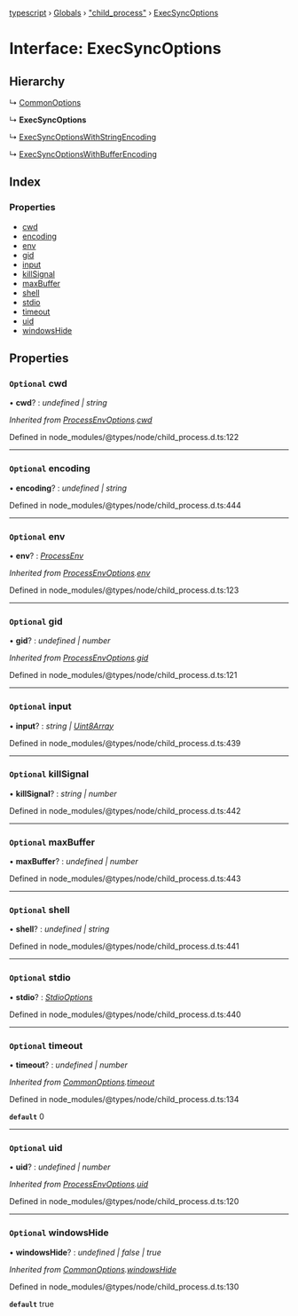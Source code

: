 [typescript](../README.md) › [Globals](../globals.md) › ["child_process"](../modules/_child_process_.md) › [ExecSyncOptions](_child_process_.execsyncoptions.md)

# Interface: ExecSyncOptions

## Hierarchy

  ↳ [CommonOptions](_child_process_.commonoptions.md)

  ↳ **ExecSyncOptions**

  ↳ [ExecSyncOptionsWithStringEncoding](_child_process_.execsyncoptionswithstringencoding.md)

  ↳ [ExecSyncOptionsWithBufferEncoding](_child_process_.execsyncoptionswithbufferencoding.md)

## Index

### Properties

* [cwd](_child_process_.execsyncoptions.md#optional-cwd)
* [encoding](_child_process_.execsyncoptions.md#optional-encoding)
* [env](_child_process_.execsyncoptions.md#optional-env)
* [gid](_child_process_.execsyncoptions.md#optional-gid)
* [input](_child_process_.execsyncoptions.md#optional-input)
* [killSignal](_child_process_.execsyncoptions.md#optional-killsignal)
* [maxBuffer](_child_process_.execsyncoptions.md#optional-maxbuffer)
* [shell](_child_process_.execsyncoptions.md#optional-shell)
* [stdio](_child_process_.execsyncoptions.md#optional-stdio)
* [timeout](_child_process_.execsyncoptions.md#optional-timeout)
* [uid](_child_process_.execsyncoptions.md#optional-uid)
* [windowsHide](_child_process_.execsyncoptions.md#optional-windowshide)

## Properties

### `Optional` cwd

• **cwd**? : *undefined | string*

*Inherited from [ProcessEnvOptions](_child_process_.processenvoptions.md).[cwd](_child_process_.processenvoptions.md#optional-cwd)*

Defined in node_modules/@types/node/child_process.d.ts:122

___

### `Optional` encoding

• **encoding**? : *undefined | string*

Defined in node_modules/@types/node/child_process.d.ts:444

___

### `Optional` env

• **env**? : *[ProcessEnv](nodejs.processenv.md)*

*Inherited from [ProcessEnvOptions](_child_process_.processenvoptions.md).[env](_child_process_.processenvoptions.md#optional-env)*

Defined in node_modules/@types/node/child_process.d.ts:123

___

### `Optional` gid

• **gid**? : *undefined | number*

*Inherited from [ProcessEnvOptions](_child_process_.processenvoptions.md).[gid](_child_process_.processenvoptions.md#optional-gid)*

Defined in node_modules/@types/node/child_process.d.ts:121

___

### `Optional` input

• **input**? : *string | [Uint8Array](uint8array.md)*

Defined in node_modules/@types/node/child_process.d.ts:439

___

### `Optional` killSignal

• **killSignal**? : *string | number*

Defined in node_modules/@types/node/child_process.d.ts:442

___

### `Optional` maxBuffer

• **maxBuffer**? : *undefined | number*

Defined in node_modules/@types/node/child_process.d.ts:443

___

### `Optional` shell

• **shell**? : *undefined | string*

Defined in node_modules/@types/node/child_process.d.ts:441

___

### `Optional` stdio

• **stdio**? : *[StdioOptions](../modules/_child_process_.md#stdiooptions)*

Defined in node_modules/@types/node/child_process.d.ts:440

___

### `Optional` timeout

• **timeout**? : *undefined | number*

*Inherited from [CommonOptions](_child_process_.commonoptions.md).[timeout](_child_process_.commonoptions.md#optional-timeout)*

Defined in node_modules/@types/node/child_process.d.ts:134

**`default`** 0

___

### `Optional` uid

• **uid**? : *undefined | number*

*Inherited from [ProcessEnvOptions](_child_process_.processenvoptions.md).[uid](_child_process_.processenvoptions.md#optional-uid)*

Defined in node_modules/@types/node/child_process.d.ts:120

___

### `Optional` windowsHide

• **windowsHide**? : *undefined | false | true*

*Inherited from [CommonOptions](_child_process_.commonoptions.md).[windowsHide](_child_process_.commonoptions.md#optional-windowshide)*

Defined in node_modules/@types/node/child_process.d.ts:130

**`default`** true
